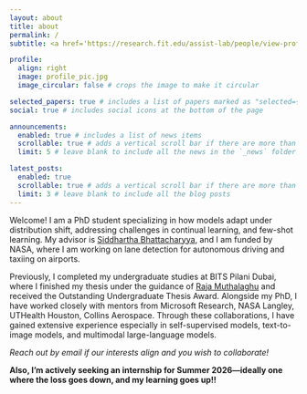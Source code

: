 ```yaml
---
layout: about
title: about
permalink: /
subtitle: <a href='https://research.fit.edu/assist-lab/people/view-profile-187868-en.php'>Research Assistant (NASA), Florida Tech</a>

profile:
  align: right
  image: profile_pic.jpg
  image_circular: false # crops the image to make it circular

selected_papers: true # includes a list of papers marked as "selected={true}"
social: true # includes social icons at the bottom of the page

announcements:
  enabled: true # includes a list of news items
  scrollable: true # adds a vertical scroll bar if there are more than 3 news items
  limit: 5 # leave blank to include all the news in the `_news` folder

latest_posts:
  enabled: true
  scrollable: true # adds a vertical scroll bar if there are more than 3 new posts items
  limit: 3 # leave blank to include all the blog posts
---
```


Welcome! I am a PhD student specializing in how models adapt under distribution shift, addressing challenges in continual learning, and few-shot learning. My advisor is [Siddhartha Bhattacharyya](https://www.fit.edu/faculty-profiles/b/bhattacharyya-siddhartha/), and I am funded by NASA, where I am working on lane detection for autonomous driving and taxiing on airports. 

Previously, I completed my undergraduate studies at BITS Pilani Dubai, where I finished my thesis under the guidance of [Raja Muthalaghu](https://www.bits-pilani.ac.in/dubai/raja-muthalagu/) and received the Outstanding Undergraduate Thesis Award. Alongside my PhD, I have worked closely with mentors from Microsoft Research, NASA Langley, UTHealth Houston, Collins Aerospace. Through these collaborations, I have gained extensive experience especially in self-supervised models, text-to-image models, and multimodal large-language models.

*Reach out by email if our interests align and you wish to collaborate!*

**Also, I’m actively seeking an internship for Summer 2026—ideally one where the loss goes down, and my learning goes up!!**
